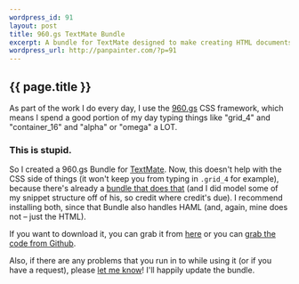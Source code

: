 ```yaml
--- 
wordpress_id: 91
layout: post
title: 960.gs TextMate Bundle
excerpt: A bundle for TextMate designed to make creating HTML documents that work with the 960.gs CSS framework much easier.
wordpress_url: http://panpainter.com/?p=91
---
```


## {{ page.title }}

As part of the work I do every day, I use the [960.gs](http://960.gs) CSS framework, which means I spend a good portion of my day typing things like "grid_4" and "container_16" and "alpha" or "omega" a LOT.

### This is stupid. ###

So I created a 960.gs Bundle for [TextMate](http://macromates.com). Now, this doesn't help with the CSS side of things (it won't keep you from typing in `.grid_4` for example), because there's already a [bundle that does that](http://github.com/adamstac/960-grid-system-textmate-bundle) (and I did model some of my snippet structure off of his, so credit where credit's due). I recommend installing both, since that Bundle also handles HAML (and, again, mine does not &ndash; just the HTML).

If you want to download it, you can grab it from [here](http://panpainter.com/downloads/960_gs.tmbundle.zip) or you can [grab the code from Github](http://github.com/panpainter/960_gs.tmbundle).

Also, if there are any problems that you run in to while using it (or if you have a request), please [let me know](http://github.com/panpainter/960_gs.tmbundle/issues)! I'll happily update the bundle.


